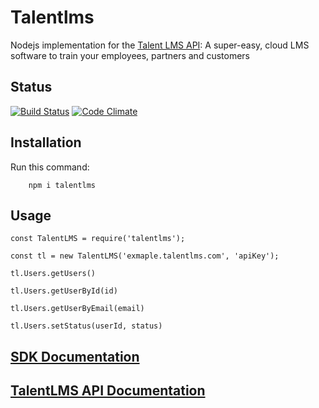 # Talentlms

Nodejs implementation for the [Talent LMS API](http://www.talentlms.com):
A super-easy, cloud LMS software to train your employees, partners and customers

## Status

[![Build Status](https://secure.travis-ci.org/tylermercier/talentlms.png)](http://travis-ci.org/tylermercier/talentlms)
[![Code Climate](https://codeclimate.com/github/tylermercier/talentlms.png)](https://codeclimate.com/github/tylermercier/talentlms)

## Installation

Run this command:

        npm i talentlms

## Usage
    
    const TalentLMS = require('talentlms');
    
    const tl = new TalentLMS('exmaple.talentlms.com', 'apiKey');

    tl.Users.getUsers()

    tl.Users.getUserById(id)

    tl.Users.getUserByEmail(email)

    tl.Users.setStatus(userId, status)

## [SDK Documentation](https://github.com/mashhour04/TalentLMS/blob/master/DOCUMENTATION.md)

## [TalentLMS API Documentation](https://www.talentlms.com/pages/docs/TalentLMS-API-Documentation.pdf)

